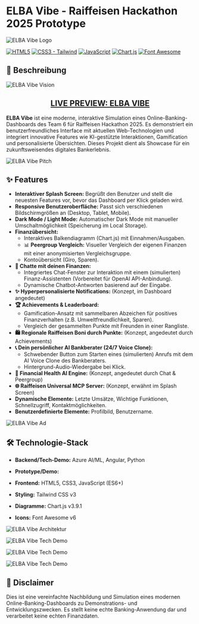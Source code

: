 # ELBA Vibe - Raiffeisen Hackathon 2025 Prototype

![ELBA Vibe Logo](https://sp23.online/images/logo.png)

[![HTML5](https://img.shields.io/badge/HTML5-%23E34F26.svg?style=for-the-badge&logo=html5&logoColor=white)](https://developer.mozilla.org/en-US/docs/Web/Guide/HTML/HTML5)
[![CSS3 - Tailwind](https://img.shields.io/badge/Tailwind_CSS-38B2AC?style=for-the-badge&logo=tailwind-css&logoColor=white)](https://tailwindcss.com/)
[![JavaScript](https://img.shields.io/badge/JavaScript-%23323330.svg?style=for-the-badge&logo=javascript&logoColor=%23F7DF1E)](https://developer.mozilla.org/en-US/docs/Web/JavaScript)
[![Chart.js](https://img.shields.io/badge/Chart.js-FF6384?style=for-the-badge&logo=chartdotjs&logoColor=white)](https://www.chartjs.org/)
[![Font Awesome](https://img.shields.io/badge/Font_Awesome-528DD7?style=for-the-badge&logo=fontawesome&logoColor=white)](https://fontawesome.com/)

## 🌟 Beschreibung

![ELBA Vibe Vision](https://sp23.online/images/vision.png)

<div align="center">
<h2><a href="https://elba-vibe.sp23.online">LIVE PREVIEW: ELBA VIBE</a></h6>
</div>

**ELBA Vibe** ist eine moderne, interaktive Simulation eines Online-Banking-Dashboards des Team 6 für Raiffeisen Hackathon 2025. Es demonstriert ein benutzerfreundliches Interface mit aktuellen Web-Technologien und integriert innovative Features wie KI-gestützte Interaktionen, Gamification und personalisierte Übersichten. Dieses Projekt dient als Showcase für ein zukunftsweisendes digitales Bankerlebnis.

![ELBA Vibe Pitch](https://sp23.online/images/leonie.png)

## ✨ Features

* **Interaktiver Splash Screen:** Begrüßt den Benutzer und stellt die neuesten Features vor, bevor das Dashboard per Klick geladen wird.
* **Responsive Benutzeroberfläche:** Passt sich verschiedenen Bildschirmgrößen an (Desktop, Tablet, Mobile).
* **Dark Mode / Light Mode:** Automatischer Dark Mode mit manueller Umschaltmöglichkeit (Speicherung im Local Storage).
* **Finanzübersicht:**
    * Interaktives Balkendiagramm (Chart.js) mit Einnahmen/Ausgaben.
    * 📊 **Peergroup Vergleich:** Visueller Vergleich der eigenen Finanzen mit einer anonymisierten Vergleichsgruppe.
    * Kontoübersicht (Giro, Sparen).
* **💬 Chatte mit deinen Finanzen:**
    * Integriertes Chat-Fenster zur Interaktion mit einem (simulierten) Finanz-Assistenten (Vorbereitet für OpenAI API-Anbindung).
    * Dynamische Chatbot-Antworten basierend auf der Eingabe.
* **✨ Hyperpersonalisierte Notifications:** (Konzept, im Dashboard angedeutet)
* **🏆 Achievements & Leaderboard:**
    * Gamification-Ansatz mit sammelbaren Abzeichen für positives Finanzverhalten (z.B. Umweltfreundlichkeit, Sparen).
    * Vergleich der gesammelten Punkte mit Freunden in einer Rangliste.
* **🛍️ Regionale Raiffeisen Boni durch Punkte:** (Konzept, angedeutet durch Achievements)
* **📞 Dein persönlicher AI Bankberater (24/7 Voice Clone):**
    * Schwebender Button zum Starten eines (simulierten) Anrufs mit dem AI Voice Clone des Bankberaters.
    * Hintergrund-Audio-Wiedergabe bei Klick.
* **🧠 Financial Health AI Engine:** (Konzept, angedeutet durch Chat & Peergroup)
* **🌐 Raiffeisen Universal MCP Server:** (Konzept, erwähnt im Splash Screen)
* **Dynamische Elemente:** Letzte Umsätze, Wichtige Funktionen, Schnellzugriff, Kontaktmöglichkeiten.
* **Benutzerdefinierte Elemente:** Profilbild, Benutzername.

![ELBA Vibe Ad](https://sp23.online/images/vibe_ad.png)

## 🛠️ Technologie-Stack

* **Backend/Tech-Demo:** Azure AI/ML, Angular, Python

* **Prototype/Demo:**
* **Frontend:** HTML5, CSS3, JavaScript (ES6+)
* **Styling:** Tailwind CSS v3
* **Diagramme:** Chart.js v3.9.1
* **Icons:** Font Awesome v6

![ELBA Vibe Architektur](https://sp23.online/images/architektur.png)

![ELBA Vibe Tech Demo](https://sp23.online/images/demo_backup.png)

![ELBA Vibe Tech Demo](https://sp23.online/images/demo_backup_2.png)

![ELBA Vibe Tech Demo](https://sp23.online/images/slide4.png)

## 📝 Disclaimer

Dies ist eine vereinfachte Nachbildung und Simulation eines modernen Online-Banking-Dashboards zu Demonstrations- und Entwicklungszwecken. Es stellt keine echte Banking-Anwendung dar und verarbeitet keine echten Finanzdaten.
